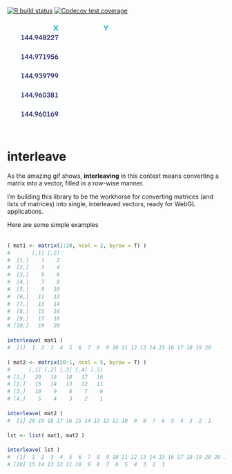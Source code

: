 
[![R build
status](https://github.com/dcooley/interleave/workflows/R-CMD-check/badge.svg)](https://github.com/dcooley/interleave/actions)
[![Codecov test
coverage](https://codecov.io/gh/dcooley/interleave/branch/master/graph/badge.svg)](https://app.codecov.io/gh/dcooley/interleave?branch=master)

<img src="./man/figures/interleaving.gif" width="256px" height="256px" />

# interleave

As the amazing gif shows, **interleaving** in this context means
converting a matrix into a vector, filled in a row-wise manner.

I’m building this library to be the workhorse for converting matrices
(and lists of matrices) into single, interleaved vectors, ready for
WebGL applications.

Here are some simple examples

``` r

( mat1 <- matrix(1:20, ncol = 2, byrow = T) )
#       [,1] [,2]
#  [1,]    1    2
#  [2,]    3    4
#  [3,]    5    6
#  [4,]    7    8
#  [5,]    9   10
#  [6,]   11   12
#  [7,]   13   14
#  [8,]   15   16
#  [9,]   17   18
# [10,]   19   20

interleave( mat1 )
#  [1]  1  2  3  4  5  6  7  8  9 10 11 12 13 14 15 16 17 18 19 20

( mat2 <- matrix(20:1, ncol = 5, byrow = T) )
#      [,1] [,2] [,3] [,4] [,5]
# [1,]   20   19   18   17   16
# [2,]   15   14   13   12   11
# [3,]   10    9    8    7    6
# [4,]    5    4    3    2    1

interleave( mat2 )
#  [1] 20 19 18 17 16 15 14 13 12 11 10  9  8  7  6  5  4  3  2  1

lst <- list( mat1, mat2 )

interleave( lst )
#  [1]  1  2  3  4  5  6  7  8  9 10 11 12 13 14 15 16 17 18 19 20 20 19 18 17 16
# [26] 15 14 13 12 11 10  9  8  7  6  5  4  3  2  1
```
